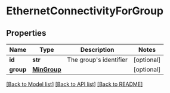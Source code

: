 # EthernetConnectivityForGroup

## Properties
Name | Type | Description | Notes
------------ | ------------- | ------------- | -------------
**id** | **str** | The group&#x27;s identifier | [optional] 
**group** | [**MinGroup**](MinGroup.md) |  | [optional] 

[[Back to Model list]](../README.md#documentation-for-models) [[Back to API list]](../README.md#documentation-for-api-endpoints) [[Back to README]](../README.md)


